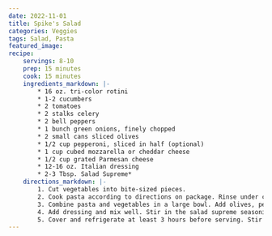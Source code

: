 ```yaml
---
date: 2022-11-01
title: Spike's Salad
categories: Veggies
tags: Salad, Pasta
featured_image:
recipe:
    servings: 8-10 
    prep: 15 minutes 
    cook: 15 minutes 
    ingredients_markdown: |-
        * 16 oz. tri-color rotini
        * 1-2 cucumbers
        * 2 tomatoes
        * 2 stalks celery
        * 2 bell peppers
        * 1 bunch green onions, finely chopped
        * 2 small cans sliced olives
        * 1/2 cup pepperoni, sliced in half (optional)
        * 1 cup cubed mozzarella or cheddar cheese
        * 1/2 cup grated Parmesan cheese
        * 12-16 oz. Italian dressing
        * 2-3 Tbsp. Salad Supreme*
    directions_markdown: |-
        1. Cut vegetables into bite-sized pieces.
        2. Cook pasta according to directions on package. Rinse under cold water and drain.
        3. Combine pasta and vegetables in a large bowl. Add olives, pepperoni, cubed cheese and Parmesan. 
        4. Add dressing and mix well. Stir in the salad supreme seasoning. Add salt and pepper to taste if you'd like.
        5. Cover and refrigerate at least 3 hours before serving. Stir and enjoy!
---
```

